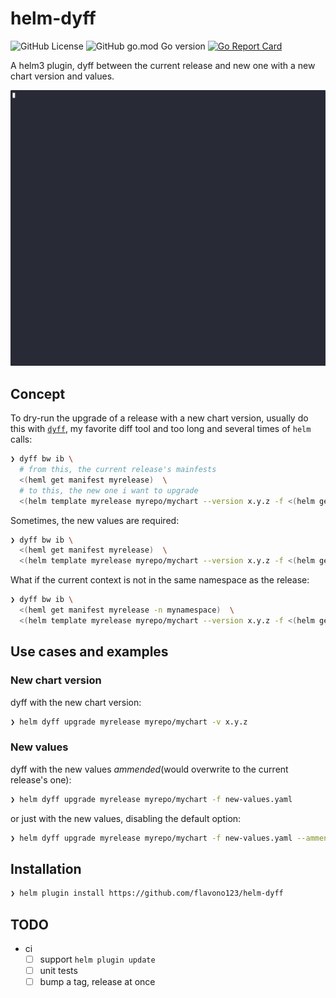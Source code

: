 # helm-dyff

![GitHub License](https://img.shields.io/github/license/flavono123/helm-dyff)
![GitHub go.mod Go version](https://img.shields.io/github/go-mod/go-version/flavono123/helm-dyff)
[![Go Report Card](https://goreportcard.com/badge/github.com/flavono123/helm-dyff)](https://goreportcard.com/report/github.com/flavono123/helm-dyff)

A helm3 plugin, dyff between the current release and new one with a new chart version and values.

![helm-dyff](./assets/helm-dyff.gif)

## Concept

To dry-run the upgrade of a release with a new chart version, usually do this with [`dyff`](https://github.com/homeport/dyff), my favorite diff tool and too long and several times of `helm` calls:

```sh
❯ dyff bw ib \
  # from this, the current release's mainfests
  <(heml get manifest myrelease)  \
  # to this, the new one i want to upgrade
  <(helm template myrelease myrepo/mychart --version x.y.z -f <(helm get values myrelease))
```

Sometimes, the new values are required:

```sh
❯ dyff bw ib \
  <(heml get manifest myrelease)  \
  <(helm template myrelease myrepo/mychart --version x.y.z -f <(helm get values myrelease) -f new-values.yaml ...)
```

What if the current context is not in the same namespace as the release:

```sh
❯ dyff bw ib \
  <(heml get manifest myrelease -n mynamespace)  \
  <(helm template myrelease myrepo/mychart --version x.y.z -f <(helm get values myrelease -n mynamespace) -f new-values.yaml ... -n mynamespace)
```

## Use cases and examples

### New chart version

dyff with the new chart version:

```sh
❯ helm dyff upgrade myrelease myrepo/mychart -v x.y.z
```

### New values

dyff with the new values  *ammended*(would overwrite to the current release's one):

```sh
❯ helm dyff upgrade myrelease myrepo/mychart -f new-values.yaml
```

or just with the new values, disabling the default option:

```sh
❯ helm dyff upgrade myrelease myrepo/mychart -f new-values.yaml --ammend false
```

## Installation

```sh
❯ helm plugin install https://github.com/flavono123/helm-dyff
```

## TODO

- ci
  - [ ] support `helm plugin update`
  - [ ] unit tests
  - [ ] bump a tag, release at once
